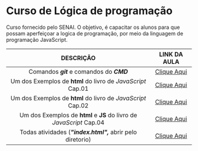 # Curso de Lógica de programação

Curso fornecido pelo SENAI. O objetivo, é capacitar os alunos para que possam aperfeiçoar a logica de programação, por meio da linguagem de programação JavaScript.

| DESCRIÇÃO | LINK DA AULA |
|:-:|:-:|
| Comandos ***git*** e comandos do ***CMD*** | [Clique Aqui](./Aulas/aula01.md) |
| Um dos Exemplos de **html** do livro de *JavaScript* Cap.01| [Clique Aqui](./livrojs/cap01/exe1_6.html) |
| Um dos Exemplos de **html** do livro de *JavaScript* Cap.02 | [Clique Aqui](./livrojs/cap02/exe2_4.html) |
| Um dos Exemplos de **html** e **JS** do livro de *JavaScript* Cap.04 | [Clique Aqui](./livrojs/cap04/exe4_2.html) |
| Todas atividades (***"index.html",*** abrir pelo diretorio) | [Clique Aqui](./index.html) | 

